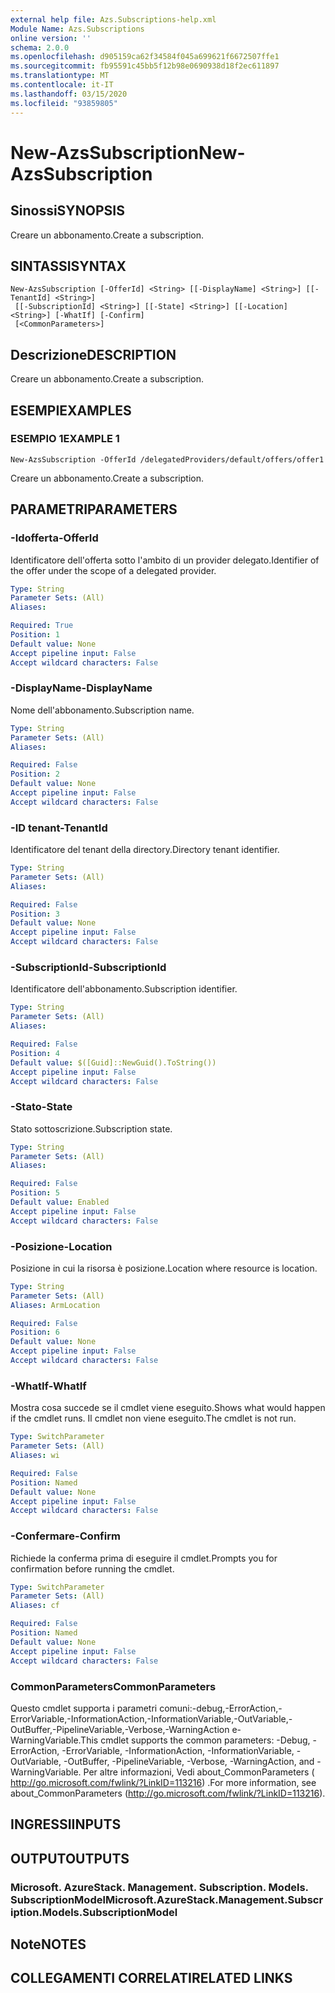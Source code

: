 ```yaml
---
external help file: Azs.Subscriptions-help.xml
Module Name: Azs.Subscriptions
online version: ''
schema: 2.0.0
ms.openlocfilehash: d905159ca62f34584f045a699621f6672507ffe1
ms.sourcegitcommit: fb95591c45bb5f12b98e0690938d18f2ec611897
ms.translationtype: MT
ms.contentlocale: it-IT
ms.lasthandoff: 03/15/2020
ms.locfileid: "93859805"
---
```

# <span data-ttu-id="5ff20-101">New-AzsSubscription</span><span class="sxs-lookup"><span data-stu-id="5ff20-101">New-AzsSubscription</span></span>

## <span data-ttu-id="5ff20-102">Sinossi</span><span class="sxs-lookup"><span data-stu-id="5ff20-102">SYNOPSIS</span></span>
<span data-ttu-id="5ff20-103">Creare un abbonamento.</span><span class="sxs-lookup"><span data-stu-id="5ff20-103">Create a subscription.</span></span>

## <span data-ttu-id="5ff20-104">SINTASSI</span><span class="sxs-lookup"><span data-stu-id="5ff20-104">SYNTAX</span></span>

```
New-AzsSubscription [-OfferId] <String> [[-DisplayName] <String>] [[-TenantId] <String>]
 [[-SubscriptionId] <String>] [[-State] <String>] [[-Location] <String>] [-WhatIf] [-Confirm]
 [<CommonParameters>]
```

## <span data-ttu-id="5ff20-105">Descrizione</span><span class="sxs-lookup"><span data-stu-id="5ff20-105">DESCRIPTION</span></span>
<span data-ttu-id="5ff20-106">Creare un abbonamento.</span><span class="sxs-lookup"><span data-stu-id="5ff20-106">Create a subscription.</span></span>

## <span data-ttu-id="5ff20-107">ESEMPI</span><span class="sxs-lookup"><span data-stu-id="5ff20-107">EXAMPLES</span></span>

### <span data-ttu-id="5ff20-108">ESEMPIO 1</span><span class="sxs-lookup"><span data-stu-id="5ff20-108">EXAMPLE 1</span></span>
```
New-AzsSubscription -OfferId /delegatedProviders/default/offers/offer1
```

<span data-ttu-id="5ff20-109">Creare un abbonamento.</span><span class="sxs-lookup"><span data-stu-id="5ff20-109">Create a subscription.</span></span>

## <span data-ttu-id="5ff20-110">PARAMETRI</span><span class="sxs-lookup"><span data-stu-id="5ff20-110">PARAMETERS</span></span>

### <span data-ttu-id="5ff20-111">-Idofferta</span><span class="sxs-lookup"><span data-stu-id="5ff20-111">-OfferId</span></span>
<span data-ttu-id="5ff20-112">Identificatore dell'offerta sotto l'ambito di un provider delegato.</span><span class="sxs-lookup"><span data-stu-id="5ff20-112">Identifier of the offer under the scope of a delegated provider.</span></span>

```yaml
Type: String
Parameter Sets: (All)
Aliases:

Required: True
Position: 1
Default value: None
Accept pipeline input: False
Accept wildcard characters: False
```

### <span data-ttu-id="5ff20-113">-DisplayName</span><span class="sxs-lookup"><span data-stu-id="5ff20-113">-DisplayName</span></span>
<span data-ttu-id="5ff20-114">Nome dell'abbonamento.</span><span class="sxs-lookup"><span data-stu-id="5ff20-114">Subscription name.</span></span>

```yaml
Type: String
Parameter Sets: (All)
Aliases:

Required: False
Position: 2
Default value: None
Accept pipeline input: False
Accept wildcard characters: False
```

### <span data-ttu-id="5ff20-115">-ID tenant</span><span class="sxs-lookup"><span data-stu-id="5ff20-115">-TenantId</span></span>
<span data-ttu-id="5ff20-116">Identificatore del tenant della directory.</span><span class="sxs-lookup"><span data-stu-id="5ff20-116">Directory tenant identifier.</span></span>

```yaml
Type: String
Parameter Sets: (All)
Aliases:

Required: False
Position: 3
Default value: None
Accept pipeline input: False
Accept wildcard characters: False
```

### <span data-ttu-id="5ff20-117">-SubscriptionId</span><span class="sxs-lookup"><span data-stu-id="5ff20-117">-SubscriptionId</span></span>
<span data-ttu-id="5ff20-118">Identificatore dell'abbonamento.</span><span class="sxs-lookup"><span data-stu-id="5ff20-118">Subscription identifier.</span></span>

```yaml
Type: String
Parameter Sets: (All)
Aliases:

Required: False
Position: 4
Default value: $([Guid]::NewGuid().ToString())
Accept pipeline input: False
Accept wildcard characters: False
```

### <span data-ttu-id="5ff20-119">-Stato</span><span class="sxs-lookup"><span data-stu-id="5ff20-119">-State</span></span>
<span data-ttu-id="5ff20-120">Stato sottoscrizione.</span><span class="sxs-lookup"><span data-stu-id="5ff20-120">Subscription state.</span></span>

```yaml
Type: String
Parameter Sets: (All)
Aliases:

Required: False
Position: 5
Default value: Enabled
Accept pipeline input: False
Accept wildcard characters: False
```

### <span data-ttu-id="5ff20-121">-Posizione</span><span class="sxs-lookup"><span data-stu-id="5ff20-121">-Location</span></span>
<span data-ttu-id="5ff20-122">Posizione in cui la risorsa è posizione.</span><span class="sxs-lookup"><span data-stu-id="5ff20-122">Location where resource is location.</span></span>

```yaml
Type: String
Parameter Sets: (All)
Aliases: ArmLocation

Required: False
Position: 6
Default value: None
Accept pipeline input: False
Accept wildcard characters: False
```

### <span data-ttu-id="5ff20-123">-WhatIf</span><span class="sxs-lookup"><span data-stu-id="5ff20-123">-WhatIf</span></span>
<span data-ttu-id="5ff20-124">Mostra cosa succede se il cmdlet viene eseguito.</span><span class="sxs-lookup"><span data-stu-id="5ff20-124">Shows what would happen if the cmdlet runs.</span></span>
<span data-ttu-id="5ff20-125">Il cmdlet non viene eseguito.</span><span class="sxs-lookup"><span data-stu-id="5ff20-125">The cmdlet is not run.</span></span>

```yaml
Type: SwitchParameter
Parameter Sets: (All)
Aliases: wi

Required: False
Position: Named
Default value: None
Accept pipeline input: False
Accept wildcard characters: False
```

### <span data-ttu-id="5ff20-126">-Confermare</span><span class="sxs-lookup"><span data-stu-id="5ff20-126">-Confirm</span></span>
<span data-ttu-id="5ff20-127">Richiede la conferma prima di eseguire il cmdlet.</span><span class="sxs-lookup"><span data-stu-id="5ff20-127">Prompts you for confirmation before running the cmdlet.</span></span>

```yaml
Type: SwitchParameter
Parameter Sets: (All)
Aliases: cf

Required: False
Position: Named
Default value: None
Accept pipeline input: False
Accept wildcard characters: False
```

### <span data-ttu-id="5ff20-128">CommonParameters</span><span class="sxs-lookup"><span data-stu-id="5ff20-128">CommonParameters</span></span>
<span data-ttu-id="5ff20-129">Questo cmdlet supporta i parametri comuni:-debug,-ErrorAction,-ErrorVariable,-InformationAction,-InformationVariable,-OutVariable,-OutBuffer,-PipelineVariable,-Verbose,-WarningAction e-WarningVariable.</span><span class="sxs-lookup"><span data-stu-id="5ff20-129">This cmdlet supports the common parameters: -Debug, -ErrorAction, -ErrorVariable, -InformationAction, -InformationVariable, -OutVariable, -OutBuffer, -PipelineVariable, -Verbose, -WarningAction, and -WarningVariable.</span></span> <span data-ttu-id="5ff20-130">Per altre informazioni, Vedi about_CommonParameters ( http://go.microsoft.com/fwlink/?LinkID=113216) .</span><span class="sxs-lookup"><span data-stu-id="5ff20-130">For more information, see about_CommonParameters (http://go.microsoft.com/fwlink/?LinkID=113216).</span></span>

## <span data-ttu-id="5ff20-131">INGRESSI</span><span class="sxs-lookup"><span data-stu-id="5ff20-131">INPUTS</span></span>

## <span data-ttu-id="5ff20-132">OUTPUT</span><span class="sxs-lookup"><span data-stu-id="5ff20-132">OUTPUTS</span></span>

### <span data-ttu-id="5ff20-133">Microsoft. AzureStack. Management. Subscription. Models. SubscriptionModel</span><span class="sxs-lookup"><span data-stu-id="5ff20-133">Microsoft.AzureStack.Management.Subscription.Models.SubscriptionModel</span></span>

## <span data-ttu-id="5ff20-134">Note</span><span class="sxs-lookup"><span data-stu-id="5ff20-134">NOTES</span></span>

## <span data-ttu-id="5ff20-135">COLLEGAMENTI CORRELATI</span><span class="sxs-lookup"><span data-stu-id="5ff20-135">RELATED LINKS</span></span>

